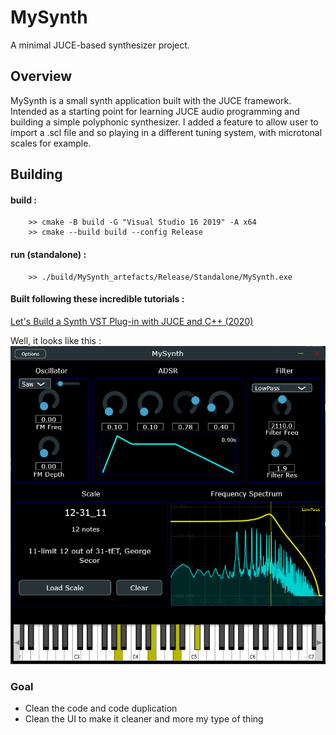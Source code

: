 # MySynth

A minimal JUCE-based synthesizer project.

## Overview
MySynth is a small synth application built with the JUCE framework. Intended as a starting point for learning JUCE audio programming and building a simple polyphonic synthesizer.
I added a feature to allow user to import a .scl file and so playing in a different tuning system, with microtonal scales for example.

## Building
#### build :
        >> cmake -B build -G "Visual Studio 16 2019" -A x64
        >> cmake --build build --config Release
#### run (standalone) :
        >> ./build/MySynth_artefacts/Release/Standalone/MySynth.exe


#### Built following these incredible tutorials :
[Let's Build a Synth VST Plug-in with JUCE and C++ (2020)](https://youtube.com/playlist?list=PLLgJJsrdwhPwJimt5vtHtNmu63OucmPck&si=KZlAsZ0AW8tzpErz)

Well, it looks like this :
![Screenshot of the VST](./Resources/img.png)

### Goal
- Clean the code and code duplication
- Clean the UI to make it cleaner and more my type of thing